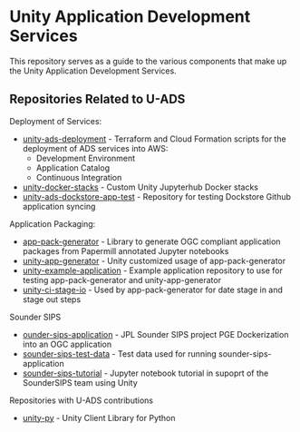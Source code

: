 # Unity Application Development Services

This repository serves as a guide to the various components that make up the Unity Application Development Services.

## Repositories Related to U-ADS

Deployment of Services:

* [unity-ads-deployment](https://github.com/unity-sds/unity-ads-deployment) - Terraform and Cloud Formation scripts for the deployment of ADS services into AWS:
	* Development Environment
	* Application Catalog
	* Continuous Integration
* [unity-docker-stacks](https://github.com/unity-sds/unity-docker-stacks) - Custom Unity Jupyterhub Docker stacks 
* [unity-ads-dockstore-app-test](https://github.com/unity-sds/unity-ads-dockstore-app-test) - Repository for testing Dockstore Github application syncing

Application Packaging:

* [app-pack-generator](https://github.com/unity-sds/app-pack-generator) - Library to generate OGC compliant application packages from Papermill annotated  Jupyter notebooks
* [unity-app-generator](https://github.com/unity-sds/unity-app-generator) - Unity customized usage of app-pack-generator
* [unity-example-application](https://github.com/unity-sds/unity-example-application) - Example application repository to use for testing app-pack-generator and unity-app-generator
* [unity-ci-stage-io](https://github.com/unity-sds/unity-ci-stage-io) - Used by app-pack-generator for date stage in and stage out steps

Sounder SIPS

* [ounder-sips-application](https://github.com/unity-sds/sounder-sips-application) - JPL Sounder SIPS project PGE Dockerization into an OGC application
* [sounder-sips-test-data](https://github.com/unity-sds/sounder-sips-test-data) - Test data used for running sounder-sips-application
* [sounder-sips-tutorial](https://github.com/unity-sds/sounder-sips-tutorial) - Jupyter notebook tutorial in supoprt of the SounderSIPS team using Unity 

Repositories with U-ADS contributions

* [unity-py](https://github.com/unity-sds/unity-py) - Unity Client Library for Python
